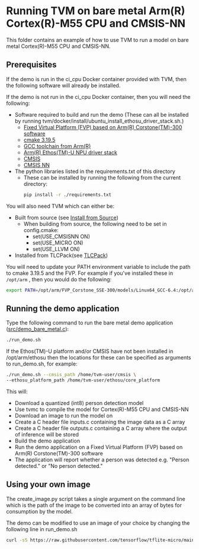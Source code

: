 <!--- Licensed to the Apache Software Foundation (ASF) under one -->
<!--- or more contributor license agreements.  See the NOTICE file -->
<!--- distributed with this work for additional information -->
<!--- regarding copyright ownership.  The ASF licenses this file -->
<!--- to you under the Apache License, Version 2.0 (the -->
<!--- "License"); you may not use this file except in compliance -->
<!--- with the License.  You may obtain a copy of the License at -->

<!---   http://www.apache.org/licenses/LICENSE-2.0 -->

<!--- Unless required by applicable law or agreed to in writing, -->
<!--- software distributed under the License is distributed on an -->
<!--- "AS IS" BASIS, WITHOUT WARRANTIES OR CONDITIONS OF ANY -->
<!--- KIND, either express or implied.  See the License for the -->
<!--- specific language governing permissions and limitations -->
<!--- under the License. -->


Running TVM on bare metal Arm(R) Cortex(R)-M55 CPU and CMSIS-NN
===============================================================

This folder contains an example of how to use TVM to run a model
on bare metal Cortex(R)-M55 CPU and CMSIS-NN.

Prerequisites
-------------
If the demo is run in the ci_cpu Docker container provided with TVM, then the following
software will already be installed.

If the demo is not run in the ci_cpu Docker container, then you will need the following:
- Software required to build and run the demo (These can all be installed by running
  tvm/docker/install/ubuntu_install_ethosu_driver_stack.sh.)
  - [Fixed Virtual Platform (FVP) based on Arm(R) Corstone(TM)-300 software](https://developer.arm.com/tools-and-software/open-source-software/arm-platforms-software/arm-ecosystem-fvps)
  - [cmake 3.19.5](https://github.com/Kitware/CMake/releases/)
  - [GCC toolchain from Arm(R)](https://developer.arm.com/-/media/Files/downloads/gnu-rm/10-2020q4/gcc-arm-none-eabi-10-2020-q4-major-x86_64-linux.tar.bz2)
  - [Arm(R) Ethos(TM)-U NPU driver stack](https://review.mlplatform.org)
  - [CMSIS](https://github.com/ARM-software/CMSIS_5)
  - [CMSIS NN](https://github.com/ARM-software/CMSIS-NN)
- The python libraries listed in the requirements.txt of this directory
  - These can be installed by running the following from the current directory:
    ```bash
    pip install -r ./requirements.txt
    ```

You will also need TVM which can either be:
  - Built from source (see [Install from Source](https://tvm.apache.org/docs/install/from_source.html))
    - When building from source, the following need to be set in config.cmake:
      - set(USE_CMSISNN ON)
      - set(USE_MICRO ON)
      - set(USE_LLVM ON)
  - Installed from TLCPack(see [TLCPack](https://tlcpack.ai/))

You will need to update your PATH environment variable to include the path to cmake 3.19.5 and the FVP.
For example if you've installed these in ```/opt/arm``` , then you would do the following:
```bash
export PATH=/opt/arm/FVP_Corstone_SSE-300/models/Linux64_GCC-6.4:/opt/arm/cmake/bin:$PATH
```

Running the demo application
----------------------------
Type the following command to run the bare metal demo application ([src/demo_bare_metal.c](./src/demo_bare_metal.c)):

```bash
./run_demo.sh
```

If the Ethos(TM)-U platform and/or CMSIS have not been installed in /opt/arm/ethosu then
the locations for these can be specified as arguments to run_demo.sh, for example:

```bash
./run_demo.sh --cmsis_path /home/tvm-user/cmsis \
--ethosu_platform_path /home/tvm-user/ethosu/core_platform
```

This will:
- Download a quantized (int8) person detection model
- Use tvmc to compile the model for Cortex(R)-M55 CPU and CMSIS-NN
- Download an image to run the model on
- Create a C header file inputs.c containing the image data as a C array
- Create a C header file outputs.c containing a C array where the output of inference will be stored
- Build the demo application
- Run the demo application on a Fixed Virtual Platform (FVP) based on Arm(R) Corstone(TM)-300 software
- The application will report whether a person was detected e.g. "Person detected." or "No person detected."

Using your own image
--------------------
The create_image.py script takes a single argument on the command line which is the path of the
image to be converted into an array of bytes for consumption by the model.

The demo can be modified to use an image of your choice by changing the following line in run_demo.sh

```bash
curl -sS https://raw.githubusercontent.com/tensorflow/tflite-micro/main/tensorflow/lite/micro/examples/person_detection/testdata/person.bmp -o input_image.bmp
```
